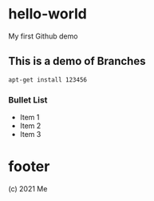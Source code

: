 # hello-world
My first Github demo

## This is a demo of Branches
```
apt-get install 123456
```
### Bullet List
- Item 1
- Item 2
- Item 3


# footer
(c) 2021 Me